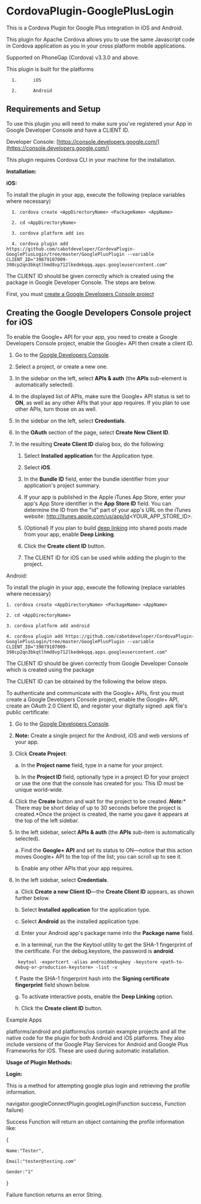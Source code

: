 CordovaPlugin-GooglePlusLogin
=============================

This is a Cordova Plugin for Google Plus integration  in iOS and Android.

This plugin for Apache Cordova allows you to use the same Javascript code in Cordova application as you in your cross platform mobile applications. 

 Supported on PhoneGap (Cordova) v3.3.0 and above.

 This plugin is built for the platforms

      1.      iOS 

      2.      Android 

## Requirements and Setup

  To use this plugin you will need to make sure you've registered your App in Google Developer Console and have a CLIENT ID.

  Developer Console: [https://console.developers.google.com/](https://console.developers.google.com/)

  This plugin requires Cordova CLI in your machine for the installation.

**Installation:**

**iOS:**

  To install the plugin in your app, execute the following (replace variables where necessary)

      1. cordova create <AppDirectoryName> <PackageName> <AppName>

      2. cd <AppDirectoryName>

      3. cordova platform add ios

      4. cordova plugin add https://github.com/cabotdeveloper/CordovaPlugin-GooglePlusLogin/tree/master/GooglePlusPlugin --variable   CLIENT_ID="39879107009-398cp2qn3bkqtlhmd8vp712lkedmkqqq.apps.googleusercontent.com"

The CLIENT ID should be given correctly which is created using the package <PackageName>  in Google Developer Console.  The steps are below.

First, you must [create a Google Developers Console project](https://developers.google.com/+/mobile/ios/getting-started)

##  Creating the Google Developers Console project for iOS

  To enable the Google+ API for your app, you need to create a Google Developers Console project, enable the Google+ API then create a client ID.

  1. Go to the [Google Developers Console](https://console.developers.google.com/).
    
  2. Select a project, or create a new one.

  3. In the sidebar on the left, select **APIs & auth** (the **APIs** sub-element is automatically selected).

  4. In the displayed list of APIs, make sure the Google+ API status is set to **ON**, as well as any other APIs that your app requires. If you plan to use other APIs, turn those on as well.
  
  5. In the sidebar on the left, select **Credentials**.

  6. In the **OAuth** section of the page, select **Create New Client ID**.
  
  7. In the resulting **Create Client ID** dialog box, do the following:

      1. Select **Installed application** for the Application type.

      2. Select **iOS**.

      3. In the **Bundle ID** field, enter the bundle identifier from your application's project summary.

      4. If your app is published in the Apple iTunes App Store, enter your app's App Store identifier in the **App Store ID** field. You can determine the ID from the "id" part of your app's URL on the iTunes website: http://itunes.apple.com/us/app/id<YOUR_APP_STORE_ID>.

      5. (Optional) If you plan to build [deep linking](https://developers.google.com/+/mobile/ios/share) into shared posts made from your app, enable **Deep Linking**.

      6. Click the **Create client ID** button.

      7. The CLIENT ID for iOS can be used while adding the plugin to the project.

Android:

To install the plugin in your app, execute the following (replace variables where necessary)

    1. cordova create <AppDirectoryName> <PackageName> <AppName>

    2. cd <AppDirectoryName>

    3. cordova platform add android

    4. cordova plugin add https://github.com/cabotdeveloper/CordovaPlugin-GooglePlusLogin/tree/master/GooglePlusPlugin --variable   CLIENT_ID="39879107009-398cp2qn3bkqtlhmd8vp712lkedmkqqq.apps.googleusercontent.com" 

The CLIENT ID should be given correctly from Google Developer Console which is created using the package <PackageName> 

 The CLIENT ID can be obtained by the following the below steps.

  To authenticate and communicate with the Google+ APIs, first you must create a Google Developers Console project, enable the Google+ API, create an OAuth 2.0 Client ID, and register your digitally signed .apk file's public certificate:

  1. Go to the [Google Developers Console](https://console.developers.google.com/).

  2. **Note:** Create a single project for the Android, iOS and web versions of your app.

  3. Click **Create Project**:

      a. In the **Project name** field, type in a name for your project.

      b. In the **Project ID** field, optionally type in a project ID for your project or use the one that the console has created for you. This ID must be unique world-wide.

  4. Click the **Create** button and wait for the project to be created. **_Note:_*** There may be short delay of up to 30 seconds before the project is created.*Once the project is created, the name you gave it appears at the top of the left sidebar.

  5. In the left sidebar, select **APIs & auth** (the **APIs** sub-item is automatically selected).

      a. Find the **Google+ API** and set its status to ON—notice that this action moves Google+ API to the top of the list; you can scroll up to see it.
  
      b. Enable any other APIs that your app requires.

  6. In the left sidebar, select **Credentials**.

      a. Click **Create a new Client ID**—the **Create Client ID** appears, as shown further below.

      b. Select **Installed application** for the application type.

      c. Select **Android** as the installed application type.

      d. Enter your Android app's package name into the **Package name** field.

      e. In a terminal, run the the Keytool utility to get the SHA-1 fingerprint of the certificate. For the debug.keystore, the password is **android**.

          keytool -exportcert -alias androiddebugkey -keystore <path-to-debug-or-production-keystore> -list -v

      f. Paste the SHA-1 fingerprint hash into the **Signing certificate fingerprint** field shown below.

      g. To activate interactive posts, enable the **Deep Linking** option.

      h. Click the **Create client ID** button.

Example Apps

platforms/android and platforms/ios contain example projects and all the native code for the plugin for both Android and iOS platforms. They also include versions of the Google Play Services for Android and Google Plus Frameworks for iOS. These are used during automatic installation.

**Usage of Plugin Methods:**

**Login:**

This is a method for attempting google plus login and retrieving the profile information.

navigator.googleConnectPlugin.googleLogin(Function success, Function failure)

Success Function will return an object containing the profile information like:

{

	Name:"Tester",

	Email:"tester@testing.com"

	Gender:"1"

}

Failure function returns an error String.

